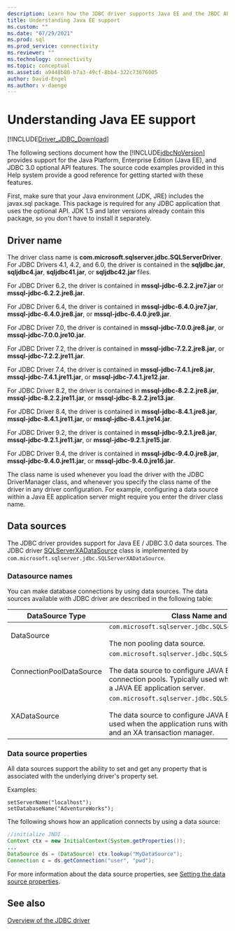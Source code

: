 ```yaml
---
description: Learn how the JDBC driver supports Java EE and the JBDC API and the packages Java applications need to use to take advantage of that functionality.
title: Understanding Java EE support
ms.custom: ""
ms.date: "07/29/2021"
ms.prod: sql
ms.prod_service: connectivity
ms.reviewer: ""
ms.technology: connectivity
ms.topic: conceptual
ms.assetid: a9448b80-b7a3-49cf-8bb4-322c73676005
author: David-Engel
ms.author: v-daenge
---
```

# Understanding Java EE support

[!INCLUDE[Driver_JDBC_Download](../../includes/driver_jdbc_download.md)]

The following sections document how the [!INCLUDE[jdbcNoVersion](../../includes/jdbcnoversion_md.md)] provides support for the Java Platform, Enterprise Edition (Java EE), and JDBC 3.0 optional API features. The source code examples provided in this Help system provide a good reference for getting started with these features.

First, make sure that your Java environment (JDK, JRE) includes the javax.sql package. This package is required for any JDBC application that uses the optional API. JDK 1.5 and later versions already contain this package, so you don't have to install it separately.

## Driver name

The driver class name is **com.microsoft.sqlserver.jdbc.SQLServerDriver**. For JDBC Drivers 4.1, 4.2, and 6.0, the driver is contained in the **sqljdbc.jar**, **sqljdbc4.jar**, **sqljdbc41.jar**, or **sqljdbc42.jar** files.

For JDBC Driver 6.2, the driver is contained in **mssql-jdbc-6.2.2.jre7.jar** or **mssql-jdbc-6.2.2.jre8.jar**.

For JDBC Driver 6.4, the driver is contained in **mssql-jdbc-6.4.0.jre7.jar**, **mssql-jdbc-6.4.0.jre8.jar**, or **mssql-jdbc-6.4.0.jre9.jar**.

For JDBC Driver 7.0, the driver is contained in **mssql-jdbc-7.0.0.jre8.jar**, or **mssql-jdbc-7.0.0.jre10.jar**.

For JDBC Driver 7.2, the driver is contained in **mssql-jdbc-7.2.2.jre8.jar**, or **mssql-jdbc-7.2.2.jre11.jar**.

For JDBC Driver 7.4, the driver is contained in **mssql-jdbc-7.4.1.jre8.jar**, **mssql-jdbc-7.4.1.jre11.jar**, or **mssql-jdbc-7.4.1.jre12.jar**.

For JDBC Driver 8.2, the driver is contained in **mssql-jdbc-8.2.2.jre8.jar**, **mssql-jdbc-8.2.2.jre11.jar**, or **mssql-jdbc-8.2.2.jre13.jar**.

For JDBC Driver 8.4, the driver is contained in **mssql-jdbc-8.4.1.jre8.jar**, **mssql-jdbc-8.4.1.jre11.jar**, or **mssql-jdbc-8.4.1.jre14.jar**.

For JDBC Driver 9.2, the driver is contained in **mssql-jdbc-9.2.1.jre8.jar**, **mssql-jdbc-9.2.1.jre11.jar**, or **mssql-jdbc-9.2.1.jre15.jar**.

For JDBC Driver 9.4, the driver is contained in **mssql-jdbc-9.4.0.jre8.jar**, **mssql-jdbc-9.4.0.jre11.jar**, or **mssql-jdbc-9.4.0.jre16.jar**.

The class name is used whenever you load the driver with the JDBC DriverManager class, and whenever you specify the class name of the driver in any driver configuration. For example, configuring a data source within a Java EE application server might require you enter the driver class name.

## Data sources

The JDBC driver provides support for Java EE / JDBC 3.0 data sources. The JDBC driver [SQLServerXADataSource](reference/sqlserverxadatasource-class.md) class is implemented by `com.microsoft.sqlserver.jdbc.SQLServerXADataSource`.

### Datasource names

You can make database connections by using data sources. The data sources available with JDBC driver are described in the following table:

|DataSource Type|Class Name and Description|
|---------------|--------------------------|
|DataSource|`com.microsoft.sqlserver.jdbc.SQLServerDataSource` <br/> <br/> The non pooling data source.|
|ConnectionPoolDataSource|`com.microsoft.sqlserver.jdbc.SQLServerConnectionPoolDataSource` <br/> <br/> The data source to configure JAVA EE application server connection pools. Typically used when the application runs within a JAVA EE application server.|
|XADataSource|`com.microsoft.sqlserver.jdbc.SQLServerXADataSource` <br/> <br/> The data source to configure JAVA EE XA data sources. Typically used when the application runs within a JAVA EE application server and an XA transaction manager.|

### Data source properties

All data sources support the ability to set and get any property that is associated with the underlying driver's property set.

Examples:

`setServerName("localhost");`  
`setDatabaseName("AdventureWorks");`  

The following shows how an application connects by using a data source:

```java
//initialize JNDI ..
Context ctx = new InitialContext(System.getProperties());
...
DataSource ds = (DataSource) ctx.lookup("MyDataSource");
Connection c = ds.getConnection("user", "pwd");
```

For more information about the data source properties, see [Setting the data source properties](setting-the-data-source-properties.md).

## See also

[Overview of the JDBC driver](overview-of-the-jdbc-driver.md)  
